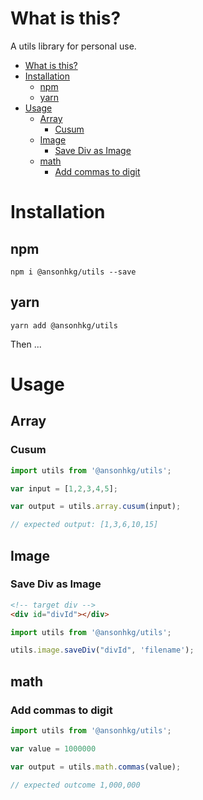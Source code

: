 # What is this?

A utils library for personal use.

- [What is this?](#what-is-this)
- [Installation](#installation)
  - [npm](#npm)
  - [yarn](#yarn)
- [Usage](#usage)
  - [Array](#array)
    - [Cusum](#cusum)
  - [Image](#image)
    - [Save Div as Image](#save-div-as-image)
  - [math](#math)
    - [Add commas to digit](#add-commas-to-digit)
# Installation

## npm
`npm i @ansonhkg/utils --save`

## yarn

`yarn add @ansonhkg/utils`

Then ...

# Usage

## Array

### Cusum
``` js
import utils from '@ansonhkg/utils';

var input = [1,2,3,4,5];

var output = utils.array.cusum(input);

// expected output: [1,3,6,10,15]

```

## Image

### Save Div as Image
```html
<!-- target div -->
<div id="divId"></div>
```

```js
import utils from '@ansonhkg/utils';

utils.image.saveDiv("divId", 'filename');

```

## math

### Add commas to digit
```js
import utils from '@ansonhkg/utils';

var value = 1000000

var output = utils.math.commas(value);

// expected outcome 1,000,000
```